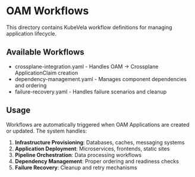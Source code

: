 # OAM Workflows

This directory contains KubeVela workflow definitions for managing application lifecycle.

## Available Workflows

- crossplane-integration.yaml - Handles OAM → Crossplane ApplicationClaim creation
- dependency-management.yaml - Manages component dependencies and ordering
- failure-recovery.yaml - Handles failure scenarios and cleanup

## Usage

Workflows are automatically triggered when OAM Applications are created or updated.
The system handles:

1. **Infrastructure Provisioning**: Databases, caches, messaging systems
2. **Application Deployment**: Microservices, frontends, static sites
3. **Pipeline Orchestration**: Data processing workflows
4. **Dependency Management**: Proper ordering and readiness checks
5. **Failure Recovery**: Cleanup and retry mechanisms
